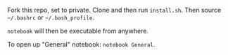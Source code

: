 Fork this repo, set to private. Clone and then run `install.sh`. Then source `~/.bashrc` or `~/.bash_profile`.

`notebook` will then be executable from anywhere.

To open up "General" notebook: `notebook General`. 
